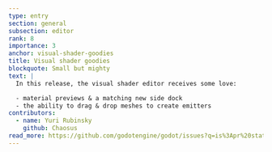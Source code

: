 ```yaml
---
type: entry
section: general
subsection: editor
rank: 8
importance: 3
anchor: visual-shader-goodies
title: Visual shader goodies
blockquote: Small but mighty
text: |
  In this release, the visual shader editor receives some love:

  - material previews & a matching new side dock
  - the ability to drag & drop meshes to create emitters
contributors:
  - name: Yuri Rubinsky
    github: Chaosus
read_more: https://github.com/godotengine/godot/issues?q=is%3Apr%20state%3Amerged%2094215%2093017
---
```

